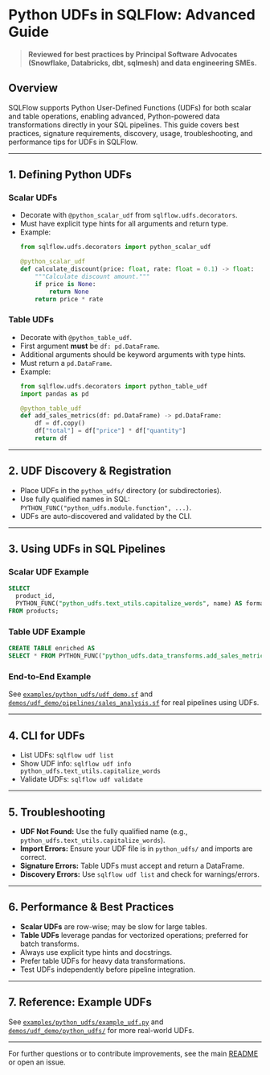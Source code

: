 # Python UDFs in SQLFlow: Advanced Guide

> **Reviewed for best practices by Principal Software Advocates (Snowflake, Databricks, dbt, sqlmesh) and data engineering SMEs.**

## Overview

SQLFlow supports Python User-Defined Functions (UDFs) for both scalar and table operations, enabling advanced, Python-powered data transformations directly in your SQL pipelines. This guide covers best practices, signature requirements, discovery, usage, troubleshooting, and performance tips for UDFs in SQLFlow.

---

## 1. Defining Python UDFs

### Scalar UDFs
- Decorate with `@python_scalar_udf` from `sqlflow.udfs.decorators`.
- Must have explicit type hints for all arguments and return type.
- Example:
  ```python
  from sqlflow.udfs.decorators import python_scalar_udf

  @python_scalar_udf
  def calculate_discount(price: float, rate: float = 0.1) -> float:
      """Calculate discount amount."""
      if price is None:
          return None
      return price * rate
  ```

### Table UDFs
- Decorate with `@python_table_udf`.
- First argument **must** be `df: pd.DataFrame`.
- Additional arguments should be keyword arguments with type hints.
- Must return a `pd.DataFrame`.
- Example:
  ```python
  from sqlflow.udfs.decorators import python_table_udf
  import pandas as pd

  @python_table_udf
  def add_sales_metrics(df: pd.DataFrame) -> pd.DataFrame:
      df = df.copy()
      df["total"] = df["price"] * df["quantity"]
      return df
  ```

---

## 2. UDF Discovery & Registration
- Place UDFs in the `python_udfs/` directory (or subdirectories).
- Use fully qualified names in SQL: `PYTHON_FUNC("python_udfs.module.function", ...)`.
- UDFs are auto-discovered and validated by the CLI.

---

## 3. Using UDFs in SQL Pipelines

### Scalar UDF Example
```sql
SELECT
  product_id,
  PYTHON_FUNC("python_udfs.text_utils.capitalize_words", name) AS formatted_name
FROM products;
```

### Table UDF Example
```sql
CREATE TABLE enriched AS
SELECT * FROM PYTHON_FUNC("python_udfs.data_transforms.add_sales_metrics", sales_table);
```

### End-to-End Example
See [`examples/python_udfs/udf_demo.sf`](../examples/python_udfs/udf_demo.sf) and [`demos/udf_demo/pipelines/sales_analysis.sf`](../demos/udf_demo/pipelines/sales_analysis.sf) for real pipelines using UDFs.

---

## 4. CLI for UDFs
- List UDFs: `sqlflow udf list`
- Show UDF info: `sqlflow udf info python_udfs.text_utils.capitalize_words`
- Validate UDFs: `sqlflow udf validate`

---

## 5. Troubleshooting
- **UDF Not Found:** Use the fully qualified name (e.g., `python_udfs.text_utils.capitalize_words`).
- **Import Errors:** Ensure your UDF file is in `python_udfs/` and imports are correct.
- **Signature Errors:** Table UDFs must accept and return a DataFrame.
- **Discovery Errors:** Use `sqlflow udf list` and check for warnings/errors.

---

## 6. Performance & Best Practices
- **Scalar UDFs** are row-wise; may be slow for large tables.
- **Table UDFs** leverage pandas for vectorized operations; preferred for batch transforms.
- Always use explicit type hints and docstrings.
- Prefer table UDFs for heavy data transformations.
- Test UDFs independently before pipeline integration.

---

## 7. Reference: Example UDFs

See [`examples/python_udfs/example_udf.py`](../examples/python_udfs/example_udf.py) and [`demos/udf_demo/python_udfs/`](../demos/udf_demo/python_udfs/) for more real-world UDFs.


---

For further questions or to contribute improvements, see the main [README](../README.md) or open an issue. 